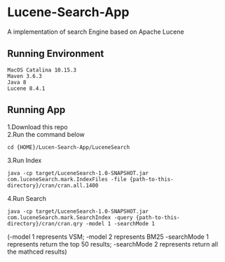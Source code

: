 # Lucene-Search-App
A implementation of search Engine based on Apache Lucene

## Running Environment

```
MacOS Catalina 10.15.3
Maven 3.6.3
Java 8
Lucene 8.4.1
```

## Running App
1.Download this repo</br>
2.Run the command below
```shell
cd {HOME}/Lucen-Search-App/LuceneSearch
```
3.Run Index 
```shell
java -cp target/LuceneSearch-1.0-SNAPSHOT.jar com.luceneSearch.mark.IndexFiles -file {path-to-this-directory}/cran/cran.all.1400
```
4.Run Search
```shell
java -cp target/LuceneSearch-1.0-SNAPSHOT.jar com.luceneSearch.mark.SearchIndex -query {path-to-this-directory}/cran/cran.qry -model 1 -searchMode 1
```
(-model 1 represents VSM; -model 2 represents BM25
 -searchMode 1 represents return the top 50 results; -searchMode 2 represents return all the mathced results) 

